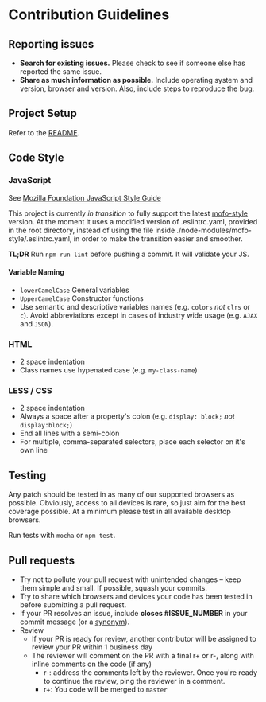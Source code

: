# Contribution Guidelines

## Reporting issues

- **Search for existing issues.** Please check to see if someone else has reported the same issue.
- **Share as much information as possible.** Include operating system and version, browser and version. Also, include steps to reproduce the bug.

## Project Setup

Refer to the [README](README.md).

## Code Style

### JavaScript

See [Mozilla Foundation JavaScript Style Guide](https://www.npmjs.com/package/mofo-style)

This project is currently _in transition_ to fully support the latest
[mofo-style](https://www.npmjs.com/package/mofo-style) version. At the moment it uses a modified version of .eslintrc.yaml, provided
in the root directory, instead of using the file inside ./node-modules/mofo-style/.eslintrc.yaml, in order to make the transition
easier and smoother.

**TL;DR** Run `npm run lint` before pushing a commit. It will validate your JS.

#### Variable Naming

- `lowerCamelCase` General variables
- `UpperCamelCase` Constructor functions
- Use semantic and descriptive variables names (e.g. `colors` *not* `clrs` or `c`). Avoid abbreviations except in cases of industry wide usage (e.g. `AJAX` and `JSON`).

### HTML

- 2 space indentation
- Class names use hypenated case (e.g. `my-class-name`)

### LESS / CSS

- 2 space indentation
- Always a space after a property's colon (e.g. `display: block;` *not* `display:block;`)
- End all lines with a semi-colon
- For multiple, comma-separated selectors, place each selector on it's own line

## Testing

Any patch should be tested in as many of our supported browsers as possible. Obviously, access to all devices is rare, so just aim for the best coverage possible. At a minimum please test in all available desktop browsers.

Run tests with `mocha` or `npm test`.

## Pull requests

- Try not to pollute your pull request with unintended changes – keep them simple and small. If possible, squash your commits.
- Try to share which browsers and devices your code has been tested in before submitting a pull request.
- If your PR resolves an issue, include **closes #ISSUE_NUMBER** in your commit message (or a [synonym](https://help.github.com/articles/closing-issues-via-commit-messages)).
- Review
    - If your PR is ready for review, another contributor will be assigned to review your PR within 1 business day
    - The reviewer will comment on the PR with a final r+ or r-, along with inline comments on the code (if any)
        - r-: address the comments left by the reviewer. Once you're ready to continue the review, ping the reviewer in a comment.
        - r+: You code will be merged to `master`